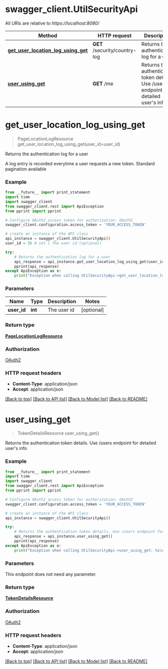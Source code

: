 # swagger_client.UtilSecurityApi

All URIs are relative to *https://localhost:8080/*

Method | HTTP request | Description
------------- | ------------- | -------------
[**get_user_location_log_using_get**](UtilSecurityApi.md#get_user_location_log_using_get) | **GET** /security/country-log | Returns the authentication log for a user
[**user_using_get**](UtilSecurityApi.md#user_using_get) | **GET** /me | Returns the authentication token details. Use /users endpoint for detailed user&#39;s info


# **get_user_location_log_using_get**
> PageLocationLogResource get_user_location_log_using_get(user_id=user_id)

Returns the authentication log for a user

A log entry is recorded everytime a user requests a new token. Standard pagination available

### Example 
```python
from __future__ import print_statement
import time
import swagger_client
from swagger_client.rest import ApiException
from pprint import pprint

# Configure OAuth2 access token for authorization: OAuth2
swagger_client.configuration.access_token = 'YOUR_ACCESS_TOKEN'

# create an instance of the API class
api_instance = swagger_client.UtilSecurityApi()
user_id = 56 # int | The user id (optional)

try: 
    # Returns the authentication log for a user
    api_response = api_instance.get_user_location_log_using_get(user_id=user_id)
    pprint(api_response)
except ApiException as e:
    print("Exception when calling UtilSecurityApi->get_user_location_log_using_get: %s\n" % e)
```

### Parameters

Name | Type | Description  | Notes
------------- | ------------- | ------------- | -------------
 **user_id** | **int**| The user id | [optional] 

### Return type

[**PageLocationLogResource**](PageLocationLogResource.md)

### Authorization

[OAuth2](../README.md#OAuth2)

### HTTP request headers

 - **Content-Type**: application/json
 - **Accept**: application/json

[[Back to top]](#) [[Back to API list]](../README.md#documentation-for-api-endpoints) [[Back to Model list]](../README.md#documentation-for-models) [[Back to README]](../README.md)

# **user_using_get**
> TokenDetailsResource user_using_get()

Returns the authentication token details. Use /users endpoint for detailed user's info

### Example 
```python
from __future__ import print_statement
import time
import swagger_client
from swagger_client.rest import ApiException
from pprint import pprint

# Configure OAuth2 access token for authorization: OAuth2
swagger_client.configuration.access_token = 'YOUR_ACCESS_TOKEN'

# create an instance of the API class
api_instance = swagger_client.UtilSecurityApi()

try: 
    # Returns the authentication token details. Use /users endpoint for detailed user's info
    api_response = api_instance.user_using_get()
    pprint(api_response)
except ApiException as e:
    print("Exception when calling UtilSecurityApi->user_using_get: %s\n" % e)
```

### Parameters
This endpoint does not need any parameter.

### Return type

[**TokenDetailsResource**](TokenDetailsResource.md)

### Authorization

[OAuth2](../README.md#OAuth2)

### HTTP request headers

 - **Content-Type**: application/json
 - **Accept**: application/json

[[Back to top]](#) [[Back to API list]](../README.md#documentation-for-api-endpoints) [[Back to Model list]](../README.md#documentation-for-models) [[Back to README]](../README.md)


